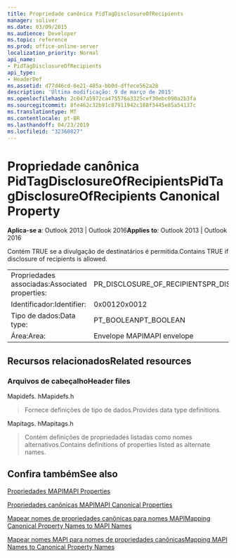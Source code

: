 ```yaml
---
title: Propriedade canônica PidTagDisclosureOfRecipients
manager: soliver
ms.date: 03/09/2015
ms.audience: Developer
ms.topic: reference
ms.prod: office-online-server
localization_priority: Normal
api_name:
- PidTagDisclosureOfRecipients
api_type:
- HeaderDef
ms.assetid: d77d46cd-6e21-485a-bb0d-dffece562a28
description: 'Última modificação: 9 de março de 2015'
ms.openlocfilehash: 2c047a5972ca475576a3325cef30ebc090a2b3fa
ms.sourcegitcommit: 8fe462c32b91c87911942c188f3445e85a54137c
ms.translationtype: MT
ms.contentlocale: pt-BR
ms.lasthandoff: 04/23/2019
ms.locfileid: "32360827"
---
```

# <a name="pidtagdisclosureofrecipients-canonical-property"></a><span data-ttu-id="cacd2-103">Propriedade canônica PidTagDisclosureOfRecipients</span><span class="sxs-lookup"><span data-stu-id="cacd2-103">PidTagDisclosureOfRecipients Canonical Property</span></span>

  
  
<span data-ttu-id="cacd2-104">**Aplica-se a**: Outlook 2013 | Outlook 2016</span><span class="sxs-lookup"><span data-stu-id="cacd2-104">**Applies to**: Outlook 2013 | Outlook 2016</span></span> 
  
<span data-ttu-id="cacd2-105">Contém TRUE se a divulgação de destinatários é permitida.</span><span class="sxs-lookup"><span data-stu-id="cacd2-105">Contains TRUE if disclosure of recipients is allowed.</span></span>
  
|||
|:-----|:-----|
|<span data-ttu-id="cacd2-106">Propriedades associadas:</span><span class="sxs-lookup"><span data-stu-id="cacd2-106">Associated properties:</span></span>  <br/> |<span data-ttu-id="cacd2-107">PR_DISCLOSURE_OF_RECIPIENTS</span><span class="sxs-lookup"><span data-stu-id="cacd2-107">PR_DISCLOSURE_OF_RECIPIENTS</span></span>  <br/> |
|<span data-ttu-id="cacd2-108">Identificador:</span><span class="sxs-lookup"><span data-stu-id="cacd2-108">Identifier:</span></span>  <br/> |<span data-ttu-id="cacd2-109">0x0012</span><span class="sxs-lookup"><span data-stu-id="cacd2-109">0x0012</span></span>  <br/> |
|<span data-ttu-id="cacd2-110">Tipo de dados:</span><span class="sxs-lookup"><span data-stu-id="cacd2-110">Data type:</span></span>  <br/> |<span data-ttu-id="cacd2-111">PT_BOOLEAN</span><span class="sxs-lookup"><span data-stu-id="cacd2-111">PT_BOOLEAN</span></span>  <br/> |
|<span data-ttu-id="cacd2-112">Área:</span><span class="sxs-lookup"><span data-stu-id="cacd2-112">Area:</span></span>  <br/> |<span data-ttu-id="cacd2-113">Envelope MAPI</span><span class="sxs-lookup"><span data-stu-id="cacd2-113">MAPI envelope</span></span>  <br/> |
   
## <a name="related-resources"></a><span data-ttu-id="cacd2-114">Recursos relacionados</span><span class="sxs-lookup"><span data-stu-id="cacd2-114">Related resources</span></span>

### <a name="header-files"></a><span data-ttu-id="cacd2-115">Arquivos de cabeçalho</span><span class="sxs-lookup"><span data-stu-id="cacd2-115">Header files</span></span>

<span data-ttu-id="cacd2-116">Mapidefs. h</span><span class="sxs-lookup"><span data-stu-id="cacd2-116">Mapidefs.h</span></span>
  
> <span data-ttu-id="cacd2-117">Fornece definições de tipo de dados.</span><span class="sxs-lookup"><span data-stu-id="cacd2-117">Provides data type definitions.</span></span>
    
<span data-ttu-id="cacd2-118">Mapitags. h</span><span class="sxs-lookup"><span data-stu-id="cacd2-118">Mapitags.h</span></span>
  
> <span data-ttu-id="cacd2-119">Contém definições de propriedades listadas como nomes alternativos.</span><span class="sxs-lookup"><span data-stu-id="cacd2-119">Contains definitions of properties listed as alternate names.</span></span>
    
## <a name="see-also"></a><span data-ttu-id="cacd2-120">Confira também</span><span class="sxs-lookup"><span data-stu-id="cacd2-120">See also</span></span>



[<span data-ttu-id="cacd2-121">Propriedades MAPI</span><span class="sxs-lookup"><span data-stu-id="cacd2-121">MAPI Properties</span></span>](mapi-properties.md)
  
[<span data-ttu-id="cacd2-122">Propriedades canônicas MAPI</span><span class="sxs-lookup"><span data-stu-id="cacd2-122">MAPI Canonical Properties</span></span>](mapi-canonical-properties.md)
  
[<span data-ttu-id="cacd2-123">Mapear nomes de propriedades canônicas para nomes MAPI</span><span class="sxs-lookup"><span data-stu-id="cacd2-123">Mapping Canonical Property Names to MAPI Names</span></span>](mapping-canonical-property-names-to-mapi-names.md)
  
[<span data-ttu-id="cacd2-124">Mapear nomes MAPI para nomes de propriedades canônicas</span><span class="sxs-lookup"><span data-stu-id="cacd2-124">Mapping MAPI Names to Canonical Property Names</span></span>](mapping-mapi-names-to-canonical-property-names.md)

